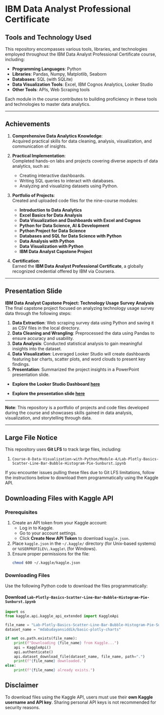# IBM Data Analyst Professional Certificate

## Tools and Technology Used
This repository encompasses various tools, libraries, and technologies employed throughout the IBM Data Analyst Professional Certificate course, including:

- **Programming Languages**: Python  
- **Libraries**: Pandas, Numpy, Matplotlib, Seaborn  
- **Databases**: SQL (with SQLite)  
- **Data Visualization Tools**: Excel, IBM Cognos Analytics, Looker Studio  
- **Other Tools**: APIs, Web Scraping tools  

Each module in the course contributes to building proficiency in these tools and technologies to master data analytics.

---

## Achievements
1. **Comprehensive Data Analytics Knowledge**:  
   Acquired practical skills for data cleaning, analysis, visualization, and communication of insights.

2. **Practical Implementation**:  
   Completed hands-on labs and projects covering diverse aspects of data analytics, such as:  
   - Creating interactive dashboards.  
   - Writing SQL queries to interact with databases.  
   - Analyzing and visualizing datasets using Python.  

3. **Portfolio of Projects**:  
   Created and uploaded code files for the nine-course modules:  
   - **Introduction to Data Analytics**  
   - **Excel Basics for Data Analysis**  
   - **Data Visualization and Dashboards with Excel and Cognos**  
   - **Python for Data Science, AI & Development**  
   - **Python Project for Data Science**  
   - **Databases and SQL for Data Science with Python**  
   - **Data Analysis with Python**  
   - **Data Visualization with Python**  
   - **IBM Data Analyst Capstone Project**

4. **Certification**:  
   Earned the **IBM Data Analyst Professional Certificate**, a globally recognized credential offered by IBM via Coursera.  

---

## Presentation Slide  
**IBM Data Analyst Capstone Project: Technology Usage Survey Analysis**  
The final capstone project focused on analyzing technology usage survey data through the following steps:  
1. **Data Extraction**: Web scraping survey data using Python and saving it as CSV files in the local directory.  
2. **Data Cleaning and Wrangling**: Preprocessed the data using Pandas to ensure accuracy and usability.  
3. **Data Analysis**: Conducted statistical analysis to gain meaningful insights into the dataset.  
4. **Data Visualization**: Leveraged Looker Studio will create dashboards featuring bar charts, scatter plots, and word clouds to present key findings.  
5. **Presentation**: Summarized the project insights in a PowerPoint presentation slide.  

- **Explore the Looker Studio Dashboard [here](https://lookerstudio.google.com/reporting/ffb1044e-d9b8-4f72-9997-d56249e626a7)**

- **Explore the presentation slide [here](./Course-9-IBM-Data-Analyst-Capstone-Project/Module-6/Final-Capstone-Story-Dayan.pdf)**

---

**Note**: This repository is a portfolio of projects and code files developed during the course and showcases skills gained in data analysis, visualization, and storytelling through data.

---

## Large File Notice

This repository uses **Git LFS** to track large files, including:

1. `Course-8-Data-Visualization-with-Python/Module-4/Lab-Plotly-Basics-Scatter-Line-Bar-Bubble-Histogram-Pie-Sunburst.ipynb`

If you encounter issues pulling these files due to Git LFS limitations, follow the instructions below to download them programmatically using the Kaggle API.

## Downloading Files with Kaggle API

### Prerequisites

1. Create an API token from your Kaggle account:
   - Log in to Kaggle.
   - Go to your account settings.
   - Click **Create New API Token** to download `kaggle.json`.
2. Place `kaggle.json` in the `~/.kaggle/` directory (for Unix-based systems) or `%USERPROFILE%\.kaggle\` (for Windows).
3. Ensure proper permissions for the file:
   ```bash
   chmod 600 ~/.kaggle/kaggle.json
   ```

### Downloading Files

Use the following Python code to download the files programmatically:

#### Download `Lab-Plotly-Basics-Scatter-Line-Bar-Bubble-Histogram-Pie-Sunburst.ipynb`

```python
import os
from kaggle.api.kaggle_api_extended import KaggleApi

file_name = "Lab-Plotly-Basics-Scatter-Line-Bar-Bubble-Histogram-Pie-Sunburst.ipynb"
dataset_name = "mdabudayansiddik/basic-plotly-charts"

if not os.path.exists(file_name):
    print(f"Downloading {file_name} from Kaggle...")
    api = KaggleApi()
    api.authenticate()
    api.dataset_download_file(dataset_name, file_name, path=".")
    print(f"{file_name} downloaded.")
else:
    print(f"{file_name} already exists.")
```

## Disclaimer

To download files using the Kaggle API, users must use their **own Kaggle username and API key**. Sharing personal API keys is not recommended for security reasons.
